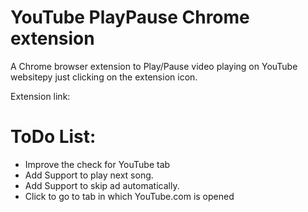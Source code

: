 # YouTube PlayPause Chrome extension

A Chrome browser extension to Play/Pause video playing on YouTube websitepy just clicking on the extension icon.

Extension link: 

# ToDo List:
- Improve the check for YouTube tab
- Add Support to play next song.
- Add Support to skip ad automatically.
- Click to go to tab in which YouTube.com is opened
